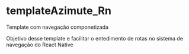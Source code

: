 # templateAzimute_Rn
Template com navegação componetizada 

Objetivo desse template e facilitar o entedimento de rotas no sistema de navegação do React Native 
